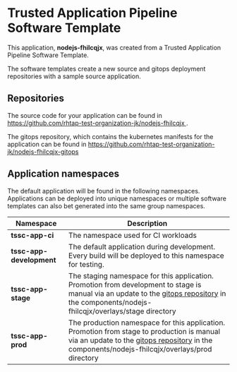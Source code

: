 # Trusted Application Pipeline Software Template

This application, **nodejs-fhilcqjx**, was created from a Trusted Application Pipeline Software Template.

The software templates create a new source and gitops deployment repositories with a sample source application. 

## Repositories

The source code for your application can be found in [https://github.com/rhtap-test-organization-jk/nodejs-fhilcqjx ](https://github.com/rhtap-test-organization-jk/nodejs-fhilcqjx ).
 
The gitops repository, which contains the kubernetes manifests for the application can be found in 
[https://github.com/rhtap-test-organization-jk/nodejs-fhilcqjx-gitops ](https://github.com/rhtap-test-organization-jk/nodejs-fhilcqjx-gitops ) 

## Application namespaces 

The default application will be found in the following namespaces. Applications can be deployed into unique namespaces or multiple software templates can also bet generated into the same group namespaces.  

|  Namespace   |  Description   |  
| -------- | -------- |
| **tssc-app-ci** | The namespace used for CI workloads |
| **tssc-app-development** | The default application during development. Every build will be deployed to this namespace for testing. |
| **tssc-app-stage** | The staging namespace for this application. Promotion from development to stage is manual via an update to the [gitops repository](https://github.com/rhtap-test-organization-jk/nodejs-fhilcqjx-gitops ) in the components/nodejs-fhilcqjx/overlays/stage directory |
| **tssc-app-prod** | The production namespace for this application. Promotion from stage to production is manual via an update to the [gitops repository](https://github.com/rhtap-test-organization-jk/nodejs-fhilcqjx-gitops ) in the components/nodejs-fhilcqjx/overlays/prod directory |
